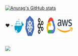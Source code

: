 <div style="display: inline_block"><br>
 
 [![Anurag's GitHub stats](https://github-readme-stats.vercel.app/api?username=henrittp&count_private=true&show_icons=true&theme=vue-dark)](https://github.com/henrittp/github-readme-stats)
 
 ❤️ - <img align="center" alt="h-docker" height="70" width="30" src="https://raw.githubusercontent.com/devicons/devicon/master/icons/docker/docker-plain.svg">
 <img align="center" alt="h-k8s" height="70" width="30" src="https://raw.githubusercontent.com/devicons/devicon/master/icons/kubernetes/kubernetes-plain.svg">
 <img align="center" alt="h-kafka" height="50" width="30" src="https://raw.githubusercontent.com/devicons/devicon/master/icons/apachekafka/apachekafka-original.svg">
 <img align="center" alt="h-gcp" height="70" width="30" src="https://raw.githubusercontent.com/devicons/devicon/master/icons/googlecloud/googlecloud-original.svg">
 <img align="center" alt="h-aws" height="70" width="50" src="https://raw.githubusercontent.com/devicons/devicon/master/icons/amazonwebservices/amazonwebservices-original-wordmark.svg">
 
##
 
<div> 
  <a href="https://www.linkedin.com/in/henrittp" target="_blank"><img src="https://img.shields.io/badge/-LinkedIn-%230077B5?style=for-the-badge&logo=linkedin&logoColor=white" target="_blank"></a> 
  
</div>
